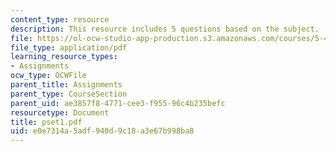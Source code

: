 ```yaml
---
content_type: resource
description: This resource includes 5 questions based on the subject.
file: https://ol-ocw-studio-app-production.s3.amazonaws.com/courses/5-44-organometallic-chemistry-fall-2004/e0e7314a5adf940d9c18a3e67b998ba8_pset1.pdf
file_type: application/pdf
learning_resource_types:
- Assignments
ocw_type: OCWFile
parent_title: Assignments
parent_type: CourseSection
parent_uid: ae3857f8-4771-cee3-f955-96c4b235befc
resourcetype: Document
title: pset1.pdf
uid: e0e7314a-5adf-940d-9c18-a3e67b998ba8
---
```

